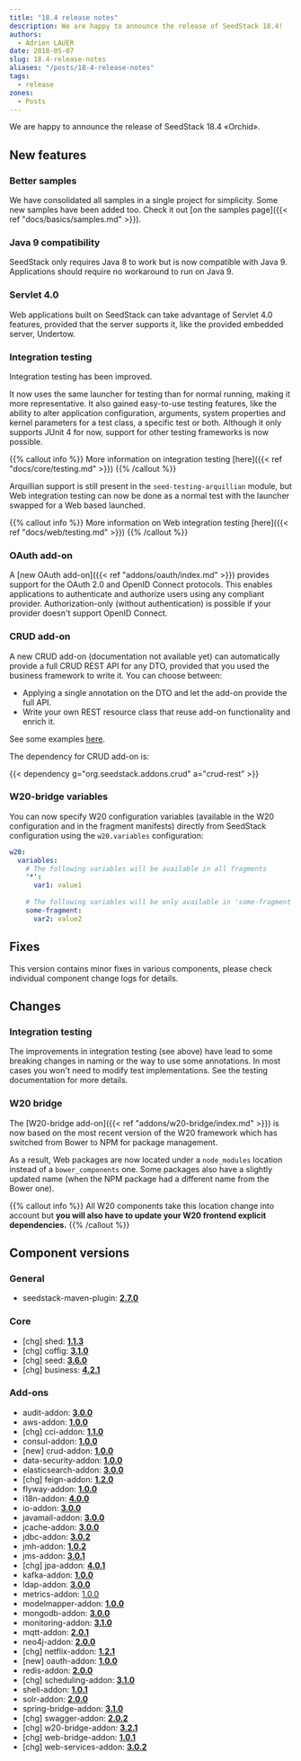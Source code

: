 ```yaml
---
title: "18.4 release notes"
description: We are happy to announce the release of SeedStack 18.4!
authors:
  - Adrien LAUER
date: 2018-05-07
slug: 18.4-release-notes
aliases: "/posts/18-4-release-notes"
tags:
  - release
zones:
  - Posts
---
```


We are happy to announce the release of SeedStack 18.4 «Orchid». 

## New features

### Better samples

We have consolidated all samples in a single project for simplicity. Some new samples have been added too. 
Check it out [on the samples page]({{< ref "docs/basics/samples.md" >}}). 

### Java 9 compatibility

SeedStack only requires Java 8 to work but is now compatible with Java 9. Applications should require no workaround to 
run on Java 9.

### Servlet 4.0

Web applications built on SeedStack can take advantage of Servlet 4.0 features, provided that the server supports it,
like the provided embedded server, Undertow. 

### Integration testing

Integration testing has been improved. 

It now uses the same launcher for testing than for normal running, making it more representative. It also gained 
easy-to-use testing features, like the ability to alter application configuration, arguments, system properties and kernel 
parameters for a test class, a specific test or both. Although it only supports JUnit 4 for now, support for other testing 
frameworks is now possible. 

{{% callout info %}}
More information on integration testing [here]({{< ref "docs/core/testing.md" >}})
{{% /callout %}}

Arquillian support is still present in the `seed-testing-arquillian` module, but Web integration testing can now be done
as a normal test with the launcher swapped for a Web based launched. 

{{% callout info %}}
More information on Web integration testing [here]({{< ref "docs/web/testing.md" >}})
{{% /callout %}}

### OAuth add-on

A [new OAuth add-on]({{< ref "addons/oauth/index.md" >}}) provides support for the OAuth 2.0 and OpenID Connect protocols. This enables applications
to authenticate and authorize users using any compliant provider. Authorization-only (without authentication) is possible
if your provider doesn't support OpenID Connect.  

### CRUD add-on

A new CRUD add-on (documentation not available yet) can automatically provide a full CRUD REST API for any DTO, provided that
you used the business framework to write it. You can choose between: 

* Applying a single annotation on the DTO and let the add-on provide the full API.
* Write your own REST resource class that reuse add-on functionality and enrich it.

See some examples [here](https://github.com/seedstack/crud-addon/tree/master/rest/src/test/java/org/seedstack/crud/rest/fixtures/rest). 

The dependency for CRUD add-on is:

{{< dependency g="org.seedstack.addons.crud" a="crud-rest" >}}

### W20-bridge variables

You can now specify W20 configuration variables (available in the W20 configuration and in the fragment manifests) directly
from SeedStack configuration using the `w20.variables` configuration:

```yaml
w20:
  variables:
    # The following variables will be available in all fragments 
    '*':
      var1: value1
      
    # The following variables will be only available in 'some-fragment' fragment 
    some-fragment:
      var2: value2
```

## Fixes

This version contains minor fixes in various components, please check individual component change logs for details.

## Changes

### Integration testing

The improvements in integration testing (see above) have lead to some breaking changes in naming or the way to use some 
annotations. In most cases you won't need to modify test implementations. See the testing documentation for more details.    

### W20 bridge

The [W20-bridge add-on]({{< ref "addons/w20-bridge/index.md" >}}) is now based on the most recent version of the W20 framework which 
has switched from Bower to NPM for package management. 

As a result, Web packages are now located under a `node_modules` location instead of a `bower_components` one. Some 
packages also have a slightly updated name (when the NPM package had a different name from the Bower one).

{{% callout info %}}
All W20 components take this location change into account but **you will also have to update your W20 frontend explicit dependencies.** 
{{% /callout %}}

## Component versions

### General

* seedstack-maven-plugin: **[2.7.0](https://github.com/seedstack/seedstack-maven-plugin/releases/tag/v2.7.0)**

### Core

* [chg] shed: **[1.1.3](https://github.com/seedstack/shed/releases/tag/v1.1.3)**
* [chg] coffig: **[3.1.0](https://github.com/seedstack/coffig/releases/tag/v3.1.0)**
* [chg] seed: **[3.6.0](https://github.com/seedstack/seed/releases/tag/v3.6.0)**
* [chg] business: **[4.2.1](https://github.com/seedstack/business/releases/tag/v4.2.1)**

### Add-ons

* audit-addon: **[3.0.0](https://github.com/seedstack/audit-addon/releases/tag/v3.0.0)**
* aws-addon: **[1.0.0](https://github.com/seedstack/aws-addon/releases/tag/v1.0.0)**
* [chg] cci-addon: **[1.1.0](https://github.com/seedstack/cci-addon/releases/tag/v1.1.0)**
* consul-addon: **[1.0.0](https://github.com/seedstack/consul-addon/releases/tag/v1.0.0)**
* [new] crud-addon: **[1.0.0](https://github.com/seedstack/crud-addon/releases/tag/v1.0.0)**
* data-security-addon: **[1.0.0](https://github.com/seedstack/data-security-addon/releases/tag/v1.0.0)**
* elasticsearch-addon: **[3.0.0](https://github.com/seedstack/elasticsearch-addon/releases/tag/v3.0.0)**
* [chg] feign-addon: **[1.2.0](https://github.com/seedstack/feign-addon/releases/tag/v1.2.0)**
* flyway-addon: **[1.0.0](https://github.com/seedstack/flyway-addon/releases/tag/v1.0.0)**
* i18n-addon: **[4.0.0](https://github.com/seedstack/i18n-addon/releases/tag/v4.0.0)**
* io-addon: **[3.0.0](https://github.com/seedstack/io-addon/releases/tag/v3.0.0)**
* javamail-addon: **[3.0.0](https://github.com/seedstack/javamail-addon/releases/tag/v3.0.0)**
* jcache-addon: **[3.0.0](https://github.com/seedstack/jcache-addon/releases/tag/v3.0.0)**
* jdbc-addon: **[3.0.2](https://github.com/seedstack/jdbc-addon/releases/tag/v3.0.2)**
* jmh-addon: **[1.0.2](https://github.com/seedstack/jmh-addon/releases/tag/v1.0.2)**
* jms-addon: **[3.0.1](https://github.com/seedstack/jms-addon/releases/tag/v3.0.1)**
* [chg] jpa-addon: **[4.0.1](https://github.com/seedstack/jpa-addon/releases/tag/v4.0.1)**
* kafka-addon: **[1.0.0](https://github.com/seedstack/kafka-addon/releases/tag/v1.0.0)**
* ldap-addon: **[3.0.0](https://github.com/seedstack/ldap-addon/releases/tag/v3.0.0)**
* metrics-addon: [1.0.0](https://github.com/seedstack/metrics-addon/releases/tag/v1.0.0)
* modelmapper-addon: **[1.0.0](https://github.com/seedstack/modelmapper-addon/releases/tag/v1.0.0)**
* mongodb-addon: **[3.0.0](https://github.com/seedstack/mongodb-addon/releases/tag/v3.0.0)**
* monitoring-addon: **[3.1.0](https://github.com/seedstack/monitoring-addon/releases/tag/v3.1.0)**
* mqtt-addon: **[2.0.1](https://github.com/seedstack/mqtt-addon/releases/tag/v2.0.1)**
* neo4j-addon: **[2.0.0](https://github.com/seedstack/neo4j-addon/releases/tag/v2.0.0)**
* [chg] netflix-addon: **[1.2.1](https://github.com/seedstack/netflix-addon/releases/tag/v1.2.1)**
* [new] oauth-addon: **[1.0.0](https://github.com/seedstack/oauth-addon/releases/tag/v1.0.0)**
* redis-addon: **[2.0.0](https://github.com/seedstack/redis-addon/releases/tag/v2.0.0)**
* [chg] scheduling-addon: **[3.1.0](https://github.com/seedstack/scheduling-addon/releases/tag/v3.1.0)**
* shell-addon: **[1.0.1](https://github.com/seedstack/shell-addon/releases/tag/v1.0.1)**
* solr-addon: **[2.0.0](https://github.com/seedstack/solr-addon/releases/tag/v2.0.0)**
* spring-bridge-addon: **[3.1.0](https://github.com/seedstack/spring-bridge-addon/releases/tag/v3.1.0)**
* [chg] swagger-addon: **[2.0.2](https://github.com/seedstack/swagger-addon/releases/tag/v2.0.2)**
* [chg] w20-bridge-addon: **[3.2.1](https://github.com/seedstack/w20-bridge-addon/releases/tag/v3.2.1)**
* [chg] web-bridge-addon: **[1.0.1](https://github.com/seedstack/web-bridge-addon/releases/tag/v1.0.1)**
* [chg] web-services-addon: **[3.0.2](https://github.com/seedstack/web-services-addon/releases/tag/v3.0.2)**

